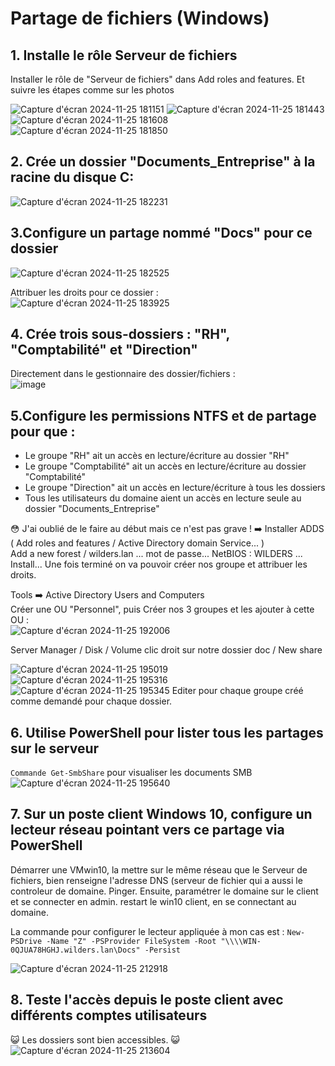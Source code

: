 # Partage de fichiers (Windows)


## 1. Installe le rôle Serveur de fichiers  
Installer le rôle de "Serveur de fichiers" dans Add roles and features. Et suivre les étapes comme sur les photos

![Capture d'écran 2024-11-25 181151](https://github.com/user-attachments/assets/f62d4655-5472-4ac0-b098-a79a7755c0f3)
![Capture d'écran 2024-11-25 181443](https://github.com/user-attachments/assets/1b7eae2b-1198-4882-9a72-8386b92dab52)
![Capture d'écran 2024-11-25 181608](https://github.com/user-attachments/assets/782c6176-15a5-4d06-bf65-24e18ebdf3cf)
![Capture d'écran 2024-11-25 181850](https://github.com/user-attachments/assets/dbf6dd8c-ab68-4710-9320-a208d32003be)

## 2. Crée un dossier "Documents_Entreprise" à la racine du disque C:  
![Capture d'écran 2024-11-25 182231](https://github.com/user-attachments/assets/b5184826-5302-4a48-8998-d537fc889ded)

## 3.Configure un partage nommé "Docs" pour ce dossier
![Capture d'écran 2024-11-25 182525](https://github.com/user-attachments/assets/b67c7e7a-77df-41b2-b6af-914154cdf7d5)

Attribuer les droits pour ce dossier :  
![Capture d'écran 2024-11-25 183925](https://github.com/user-attachments/assets/fabf0b5b-92ef-4812-8750-3999babf413d)


## 4. Crée trois sous-dossiers : "RH", "Comptabilité" et "Direction"
Directement dans le gestionnaire des dossier/fichiers :  
![image](https://github.com/user-attachments/assets/6335b11a-771e-454f-9f53-34dff509d688)


## 5.Configure les permissions NTFS et de partage pour que :
* Le groupe "RH" ait un accès en lecture/écriture au dossier "RH"
* Le groupe "Comptabilité" ait un accès en lecture/écriture au dossier "Comptabilité"
* Le groupe "Direction" ait un accès en lecture/écriture à tous les dossiers
* Tous les utilisateurs du domaine aient un accès en lecture seule au dossier "Documents_Entreprise"

:flushed: J'ai oublié de le faire au début mais ce n'est pas grave ! :arrow_right: Installer ADDS ( Add roles and features / Active Directory domain Service... )  
Add a new forest / wilders.lan  ... mot de passe... NetBIOS : WILDERS ... Install...
Une fois terminé on va pouvoir créer nos groupe et attribuer les droits.

Tools :arrow_right: Active Directory Users and Computers  
Créer une OU "Personnel", puis Créer nos 3 groupes et les ajouter à cette OU :  
![Capture d'écran 2024-11-25 192006](https://github.com/user-attachments/assets/84f8cd0c-c13c-43cc-9662-ad8cbbecff11)  

Server Manager / Disk / Volume clic droit sur notre dossier doc / New share
  
![Capture d'écran 2024-11-25 195019](https://github.com/user-attachments/assets/1e93e41a-1304-439a-b45b-b5165c4a17f2)
![Capture d'écran 2024-11-25 195316](https://github.com/user-attachments/assets/ad35786e-f3c2-488f-b91c-3c9049ccae75)
![Capture d'écran 2024-11-25 195345](https://github.com/user-attachments/assets/740767fc-346d-4018-9a31-ca9391d0c8b9)
Editer pour chaque groupe créé comme demandé pour chaque dossier.


## 6. Utilise PowerShell pour lister tous les partages sur le serveur
`Commande Get-SmbShare` pour visualiser les documents SMB
![Capture d'écran 2024-11-25 195640](https://github.com/user-attachments/assets/f225bc17-cc57-42d8-95c8-b4cbff337ac6)


## 7. Sur un poste client Windows 10, configure un lecteur réseau pointant vers ce partage via PowerShell
Démarrer une VMwin10, la mettre sur le même réseau que le Serveur de fichiers, bien renseigne l'adresse DNS (serveur de fichier qui a aussi le controleur de domaine. Pinger. Ensuite, paramétrer le domaine sur le client et se connecter en admin. restart le win10 client, en se connectant au domaine.

La commande pour configurer le lecteur appliquée à mon cas est :
`New-PSDrive -Name "Z" -PSProvider FileSystem -Root "\\\\WIN-0QJUA78HGHJ.wilders.lan\Docs" -Persist`

![Capture d'écran 2024-11-25 212918](https://github.com/user-attachments/assets/54d86293-9f8a-488a-ad29-c371139cd169)

## 8. Teste l'accès depuis le poste client avec différents comptes utilisateurs
:smiley_cat: Les dossiers sont bien accessibles. :smiley_cat:
![Capture d'écran 2024-11-25 213604](https://github.com/user-attachments/assets/f4d090d1-2476-4bd9-9197-766167860492)
